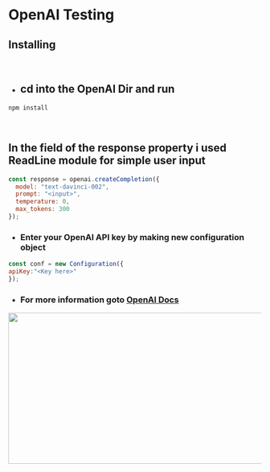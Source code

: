 # **OpenAI Testing**


## **Installing** <br>
<br>


* ## **cd into the OpenAI Dir and run**
``` 
npm install
```
<br>

## **In the field of the response property i used ReadLine module for simple user input**
```js
const response = openai.createCompletion({
  model: "text-davinci-002",
  prompt: "<input>",
  temperature: 0,
  max_tokens: 300
});
```

* ### **Enter your OpenAI API key by making new configuration object**

```js
const conf = new Configuration({
apiKey:"<Key here>"
});
```

* ### For more information goto [OpenAI Docs](https://beta.openai.com/docs/introduction)

<body>
<style>
#jeesus{
width:560px;height:300px;
}
</style>
</body>

<img src="https://openai.com/content/images/2022/05/twitter-1.png" id="jeesus"/>
